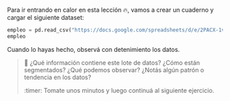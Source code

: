 Para ir entrando en calor en esta lección 🔥, vamos a crear un cuaderno y cargar el siguiente dataset:

```python
empleo = pd.read_csv("https://docs.google.com/spreadsheets/d/e/2PACX-1vRSa9oM9fC-QlT7VOeGhZQtrWnlNSTsk3U8DWGTOXUWtPH6u9o5O5eZ0kTg8mFTwAn9vMdGRK7o2SPB/pub?gid=243182620&single=true&output=csv")
empleo
```

Cuando lo hayas hecho, observá con detenimiento los datos.

> :thinking: ¿Qué información contiene este lote de datos? ¿Cómo están segmentados? ¿Qué podemos observar? ¿Notás algún patrón o tendencia en los datos?  
>
> :timer: Tomate unos minutos y luego continuá al siguiente ejercicio.



